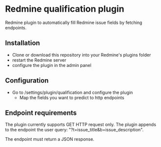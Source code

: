 # Redmine qualification plugin

Redmine plugin to automatically fill Redmine issue fields by fetching endpoints.

## Installation

- Clone or download this repository into your Redmine's plugins folder
- restart the Redmine server
- configure the plugin in the admin panel

## Configuration

- Go to /settings/plugin/qualification and configure the plugin
  - Map the fields you want to predict to http endpoints

## Endpoint requirements

The plugin currently supports GET HTTP request only. The plugin appends to the endpoint the user query: "?t=issue_title&b=issue_description".

The endpoint must return a JSON response.
